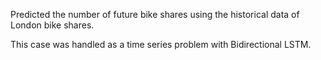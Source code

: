 
Predicted the number of future bike shares using the historical data of London bike shares. 

This case was handled as a time series problem with Bidirectional LSTM.
